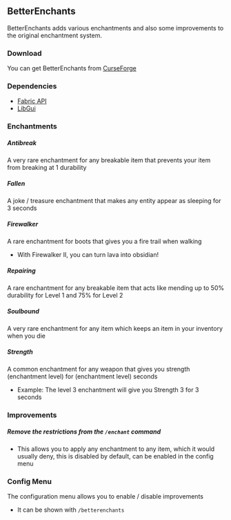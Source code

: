## BetterEnchants

BetterEnchants adds various enchantments and also some improvements to the original enchantment system.

### Download
You can get BetterEnchants from [CurseForge](https://www.curseforge.com/minecraft/mc-mods/betterenchants)

### Dependencies
- [Fabric API](https://www.curseforge.com/minecraft/mc-mods/fabric-api)
- [LibGui](https://github.com/CottonMC/LibGui/releases)

### Enchantments
##### **Antibreak**
A very rare enchantment for any breakable item that prevents your item from breaking at 1 durability

##### **Fallen**
A joke / treasure enchantment that makes any entity appear as sleeping for 3 seconds

##### **Firewalker**
A rare enchantment for boots that gives you a fire trail when walking
- With Firewalker II, you can turn lava into obsidian!

#####  **Repairing**
A rare enchantment for any breakable item that acts like mending up to 50% durability for Level 1 and 75% for Level 2

##### **Soulbound**
A very rare enchantment for any item which keeps an item in your inventory when you die

##### **Strength**
A common enchantment for any weapon that gives you strength (enchantment level) for (enchantment level) seconds
- Example: The level 3 enchantment will give you Strength 3 for 3 seconds

### Improvements
##### **Remove the restrictions from the `/enchant` command**
- This allows you to apply any enchantment to any item, which it would usually deny, this is disabled by default, can be enabled in the config menu

### Config Menu
The configuration menu allows you to enable / disable improvements
- It can be shown with ``/betterenchants``

